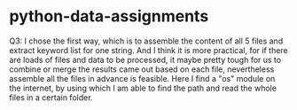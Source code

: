 # python-data-assignments
Q3: I chose the first way, which is to assemble the content of all 5 files and extract keyword list for one string. And I think it is more practical, for if there are loads of files and data to be processed, it maybe pretty tough for us to combine or merge the results came out based on each file, nevertheless assemble all the files in advance is feasible. Here I find a "os" module on the internet, by using which I am able to find the path and read the whole files in a certain folder.

